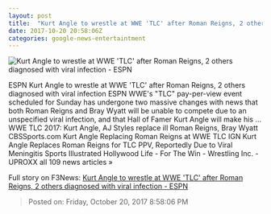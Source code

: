 ```yaml
---
layout: post
title:  "Kurt Angle to wrestle at WWE 'TLC' after Roman Reigns, 2 others diagnosed with viral infection - ESPN"
date: 2017-10-20 20:58:06Z
categories: google-news-entertaintment
---
```


![Kurt Angle to wrestle at WWE 'TLC' after Roman Reigns, 2 others diagnosed with viral infection - ESPN](http://a2.espncdn.com/combiner/i?img=%2Fphoto%2F2017%2F0718%2Fr232413_1039x584_16%2D9.jpg)

ESPN Kurt Angle to wrestle at WWE 'TLC' after Roman Reigns, 2 others diagnosed with viral infection ESPN WWE's "TLC" pay-per-view event scheduled for Sunday has undergone two massive changes with news that both Roman Reigns and Bray Wyatt will be unable to compete due to an unspecified viral infection, and that Hall of Famer Kurt Angle will make his ... WWE TLC 2017: Kurt Angle, AJ Styles replace ill Roman Reigns, Bray Wyatt CBSSports.com Kurt Angle Replacing Roman Reigns at WWE TLC IGN Kurt Angle Replaces Roman Reigns for TLC PPV, Reportedly Due to Viral Meningitis Sports Illustrated Hollywood Life - For The Win - Wrestling Inc. - UPROXX all 109 news articles »


Full story on F3News: [Kurt Angle to wrestle at WWE 'TLC' after Roman Reigns, 2 others diagnosed with viral infection - ESPN](http://www.f3nws.com/n/q4mApB)

> Posted on: Friday, October 20, 2017 8:58:06 PM
